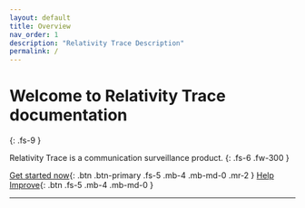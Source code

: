 ```yaml
---
layout: default
title: Overview
nav_order: 1
description: "Relativity Trace Description"
permalink: /
---
```


# Welcome to Relativity Trace documentation
{: .fs-9 }

Relativity Trace is a communication surveillance product.
{: .fs-6 .fw-300 }

[Get started now](docs/user_documentation.md){: .btn .btn-primary .fs-5 .mb-4 .mb-md-0 .mr-2 } [Help Improve](/README.md){: .btn .fs-5 .mb-4 .mb-md-0 }

---
